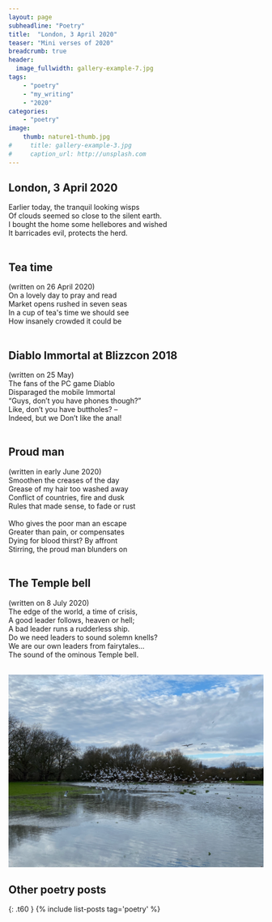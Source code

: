 ```yaml
---
layout: page
subheadline: "Poetry"
title:  "London, 3 April 2020"
teaser: "Mini verses of 2020"
breadcrumb: true
header:
  image_fullwidth: gallery-example-7.jpg
tags:
    - "poetry"
    - "my_writing"
    - "2020"
categories:
    - "poetry"
image:
    thumb: nature1-thumb.jpg
#     title: gallery-example-3.jpg
#     caption_url: http://unsplash.com
---
```


## London, 3 April 2020

Earlier today, the tranquil looking wisps<br/>
Of clouds seemed so close to the silent earth.<br/>
I bought the home some hellebores and wished<br/>
It barricades evil, protects the herd.<br/>
<br/>

## Tea time

(written on 26 April 2020)<br/>
On a lovely day to pray and read<br/>
Market opens rushed in seven seas<br/>
In a cup of tea's time we should see<br/>
How insanely crowded it could be<br/>
<br/>

## Diablo Immortal at Blizzcon 2018

(written on 25 May)<br/>
The fans of the PC game Diablo<br/>
Disparaged the mobile Immortal<br/>
“Guys, don’t you have phones though?”<br/>
Like, don’t you have buttholes? –<br/>
Indeed, but we Don’t like the anal! <br/>
<br/>

## Proud man

(written in early June 2020)<br/>
Smoothen the creases of the day<br/>
Grease of my hair too washed away <br/>
Conflict of countries, fire and dusk<br/>
Rules that made sense, to fade or rust<br/>
<br/>
Who gives the poor man an escape<br/>
Greater than pain, or compensates<br/>
Dying for blood thirst? By affront<br/>
Stirring, the proud man blunders on<br/>
<br/>

## The Temple bell

(written on 8 July 2020)<br/>
The edge of the world, a time of crisis,<br/>
A good leader follows, heaven or hell;<br/>
A bad leader runs a rudderless ship. <br/>
Do we need leaders to sound solemn knells?<br/>
We are our own leaders from fairytales...<br/>
The sound of the ominous Temple bell.<br/>
<br/>

![picture of the book](/images/nature1.jpg) 

## Other poetry posts
{: .t60 }
{% include list-posts tag='poetry' %}